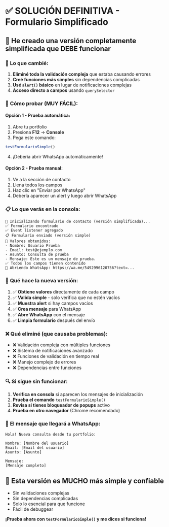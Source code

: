 # ✅ SOLUCIÓN DEFINITIVA - Formulario Simplificado

## 🚀 He creado una versión completamente simplificada que DEBE funcionar

### 🔧 **Lo que cambié:**

1. **Eliminé toda la validación compleja** que estaba causando errores
2. **Creé funciones más simples** sin dependencias complicadas
3. **Usé `alert()` básico** en lugar de notificaciones complejas
4. **Acceso directo a campos** usando `querySelector` 

### 🧪 **Cómo probar (MUY FÁCIL):**

#### **Opción 1 - Prueba automática:**
1. Abre tu portfolio
2. Presiona **F12** → **Console**
3. Pega este comando:
```javascript
testFormularioSimple()
```
4. ¡Debería abrir WhatsApp automáticamente!

#### **Opción 2 - Prueba manual:**
1. Ve a la sección de contacto
2. Llena todos los campos
3. Haz clic en "Enviar por WhatsApp"
4. Debería aparecer un alert y luego abrir WhatsApp

### 📋 **Lo que verás en la consola:**

```
🚀 Inicializando formulario de contacto (versión simplificada)...
✅ Formulario encontrado
✅ Event listener agregado
📋 Formulario enviado (versión simple)
📝 Valores obtenidos:
- Nombre: Usuario Prueba
- Email: test@ejemplo.com
- Asunto: Consulta de prueba
- Mensaje: Este es un mensaje de prueba.
✅ Todos los campos tienen contenido
📱 Abriendo WhatsApp: https://wa.me/5492996120756?text=...
```

### 🎯 **Qué hace la nueva versión:**

1. ✅ **Obtiene valores** directamente de cada campo
2. ✅ **Valida simple** - solo verifica que no estén vacíos
3. ✅ **Muestra alert** si hay campos vacíos
4. ✅ **Crea mensaje** para WhatsApp
5. ✅ **Abre WhatsApp** con el mensaje
6. ✅ **Limpia formulario** después del envío

### ❌ **Qué eliminé (que causaba problemas):**

- ❌ Validación compleja con múltiples funciones
- ❌ Sistema de notificaciones avanzado
- ❌ Funciones de validación en tiempo real
- ❌ Manejo complejo de errores
- ❌ Dependencias entre funciones

### 🔍 **Si sigue sin funcionar:**

1. **Verifica en consola** si aparecen los mensajes de inicialización
2. **Prueba el comando** `testFormularioSimple()`
3. **Revisa si tienes bloqueador de popups** activo
4. **Prueba en otro navegador** (Chrome recomendado)

### 📱 **El mensaje que llegará a WhatsApp:**

```
Hola! Nueva consulta desde tu portfolio:

Nombre: [Nombre del usuario]
Email: [Email del usuario]
Asunto: [Asunto]

Mensaje:
[Mensaje completo]
```

## 🎉 **Esta versión es MUCHO más simple y confiable**

- Sin validaciones complejas
- Sin dependencias complicadas  
- Solo lo esencial para que funcione
- Fácil de debuggear

**¡Prueba ahora con `testFormularioSimple()` y me dices si funciona!**